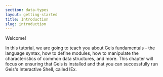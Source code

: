 ```yaml
---
section: data-types
layout: getting-started
title: Introduction
slug: introduction
---
```


Welcome!

In this tutorial, we are going to teach you about Geis fundamentals - the language syntax, how to define modules, how to manipulate the characteristics of common data structures, and more. This chapter will focus on ensuring that Geis is installed and that you can successfully run Geis's Interactive Shell, called IEx.

